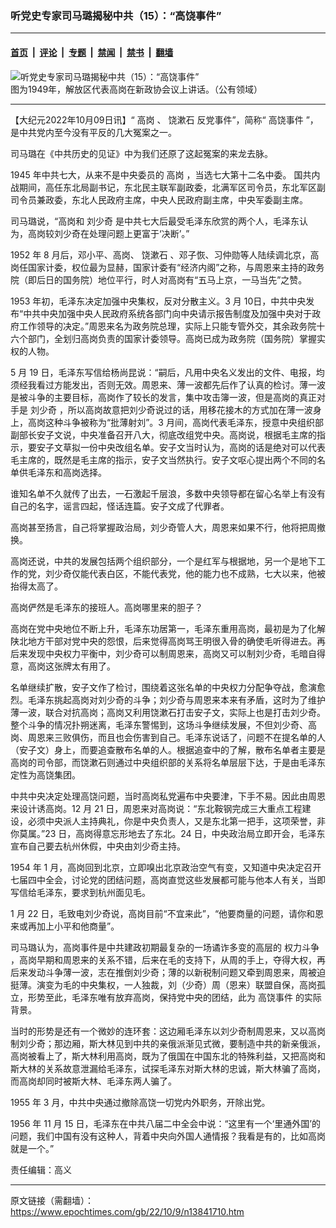 ### 听党史专家司马璐揭秘中共（15）：“高饶事件”

---

#### [首页](../../../..?n13841710) &nbsp;|&nbsp; [评论](../../../../../epoch-comment?n13841710) &nbsp;|&nbsp; [专题](../../../../../epoch-special?n13841710) &nbsp;|&nbsp; [禁闻](../../../../../epoch-news?n13841710) &nbsp;|&nbsp; [禁书](../../../../../books?n13841710) &nbsp;|&nbsp; [翻墙](https://github.com/gfw-breaker/nogfw/blob/master/README.md?n13841710)


<div><img alt="听党史专家司马璐揭秘中共（15）：“高饶事件”" class="attachment-djy_600_400 size-djy_600_400 wp-post-image" src="https://i.epochtimes.com/assets/uploads/2022/10/id13841724-2-31--600x400.jpeg"/>
<div class="caption">
 图为1949年，解放区代表高岗在新政协会议上讲话。（公有领域）
</div></div><hr/><div class="post_content" id="artbody" itemprop="articleBody">
 <!-- article content begin -->
 <p>
  【大纪元2022年10月09日讯】“
  <ok href="https://www.epochtimes.com/gb/tag/%E9%AB%98%E5%B2%97.html">
   高岗
  </ok>
  、
  <ok href="https://www.epochtimes.com/gb/tag/%E9%A5%B6%E6%BC%B1%E7%9F%B3.html">
   饶漱石
  </ok>
  反党事件”，简称“
  <ok href="https://www.epochtimes.com/gb/tag/%E9%AB%98%E9%A5%B6%E4%BA%8B%E4%BB%B6.html">
   高饶事件
  </ok>
  ”，是中共党内至今没有平反的几大冤案之一。
 </p>
 <p>
  司马璐在《中共历史的见证》中为我们还原了这起冤案的来龙去脉。
 </p>
 <p>
  1945 年中共七大，从来不是中央委员的
  <ok href="https://www.epochtimes.com/gb/tag/%E9%AB%98%E5%B2%97.html">
   高岗
  </ok>
  ，当选七大第十二名中委。 国共内战期间，高任东北局副书记，东北民主联军副政委，北满军区司令员，东北军区副司令员兼政委，东北人民政府主席，中央人民政府副主席，中央军委副主席。
 </p>
 <p>
  司马璐说，“高岗和
  <ok href="https://www.epochtimes.com/gb/tag/%E5%88%98%E5%B0%91%E5%A5%87.html">
   刘少奇
  </ok>
  是中共七大后最受毛泽东欣赏的两个人，毛泽东认为，高岗较刘少奇在处理问题上更富于‘决断’。”
 </p>
 <p>
  1952 年 8 月后，邓小平、高岗、
  <ok href="https://www.epochtimes.com/gb/tag/%E9%A5%B6%E6%BC%B1%E7%9F%B3.html">
   饶漱石
  </ok>
  、邓子恢、习仲勋等人陆续调北京，高岗任国家计委，权位最为显赫，国家计委有“经济内阁”之称，与周恩来主持的政务院（即后日的国务院）地位平行，时人对高岗有“五马上京，一马当先”之赞。
 </p>
 <p>
  1953 年初，毛泽东决定加强中央集权，反对分散主义。3 月 10日，中共中央发布“中共中央加强中央人民政府系统各部门向中央请示报告制度及加强中央对于政府工作领导的决定。”周恩来名为政务院总理，实际上只能专管外交，其余政务院十六个部门，全划归高岗负责的国家计委领导。高岗已成为政务院（国务院）掌握实权的人物。
 </p>
 <p>
  5 月 19 日，毛泽东写信给杨尚昆说：“嗣后，凡用中央名义发出的文件、电报，均须经我看过方能发出，否则无效。周恩来、薄一波都先后作了认真的检讨。薄一波是被斗争的主要目标，高岗作了较长的发言，集中攻击簿一波，但是高岗的真正对手是
  <ok href="https://www.epochtimes.com/gb/tag/%E5%88%98%E5%B0%91%E5%A5%87.html">
   刘少奇
  </ok>
  ，所以高岗故意把刘少奇说过的话，用移花接木的方式加在薄一波身上，高岗这种斗争被称为“批薄射刘”。3 月间，高岗代表毛泽东，授意中央组织部副部长安子文说，中央准备召开八大，彻底改组党中央。高岗说，根据毛主席的指示，要安子文草拟一份中央改组名单。安子文当时认为，高岗的话是绝对可以代表毛主席的，既然是毛主席的指示，安子文当然执行。安子文呕心提出两个不同的名单供毛泽东和高岗选择。
 </p>
 <p>
  谁知名单不久就传了出去，一石激起千层浪，多数中央领导都在留心名举上有没有自己的名字，谣言四起，怪话连篇。安子文成了代罪者。
 </p>
 <p>
  高岗甚至扬言，自己将掌握政治局，刘少奇管人大，周恩来如果不行，他将把周撤换。
 </p>
 <p>
  高岗还说，中共的发展包括两个组织部分，一个是红军与根据地，另一个是地下工作的党，刘少奇仅能代表白区，不能代表党，他的能力也不成熟，七大以来，他被抬得太高了。
 </p>
 <p>
  高岗俨然是毛泽东的接班人。高岗哪里来的胆子？
 </p>
 <p>
  高岗在党中央地位不断上升，毛泽东功居第一，毛泽东重用高岗，最初是为了化解陕北地方干部对党中央的怨恨，后来觉得高岗骂王明很入骨的确使毛听得进去。再后来发现中央权力平衡中，刘少奇可以制周恩来，高岗又可以制刘少奇，毛暗自得意，高岗这张牌太有用了。
 </p>
 <p>
  名单继续扩散，安子文作了检讨，围绕着这张名单的中央权力分配争夺战，愈演愈烈。毛泽东挑起高岗对刘少奇的斗争；刘少奇与周恩来本来有矛盾，这时为了维护薄一波，联合对抗高岗；高岗又利用饶漱石打击安子文，实际上也是打击刘少奇。整个斗争的情况扑朔迷离，毛泽东警惕到，这场斗争继续发展，不但刘少奇、高岗、周恩来三败俱伤，而且也会伤害到自己。毛泽东说话了，问题不在提名单的人（安子文）身上，而要追查散布名单的人。根据追查中的了解，散布名单者主要是高岗的司令部，而饶漱石则通过中央组织部的关系将名单层层下达，于是由毛泽东定性为高饶集团。
 </p>
 <p>
  中共中央决定处理高饶问题，当时高岗私党遍布中央要津，下手不易。因此由周恩来设计诱高岗。12 月 21 日，周恩来对高岗说：“东北鞍钢完成三大重点工程建设，必须中央派人主持典礼，你是中央负责人，又是东北第一把手，这项荣誉，非你莫属。”23 日，高岗得意忘形地去了东北。24 日，中央政治局立即开会，毛泽东宣布自己要去杭州休假，中央由刘少奇主持。
 </p>
 <p>
  1954 年 1 月，高岗回到北京，立即嗅出北京政治空气有变，又知道中央决定召开七届四中全会，讨论党的团结问题，高岗直觉这些发展都可能与他本人有关，当即写信给毛泽东，要求到杭州面见毛。
 </p>
 <p>
  1 月 22 日，毛致电刘少奇说，高岗目前“不宜来此”，“他要商量的问题，请你和恩来或再加上小平和他商量”。
 </p>
 <p>
  司马璐认为，高岗事件是中共建政初期最复杂的一场谲诈多变的高层的
  <ok href="https://www.epochtimes.com/gb/tag/%E6%9D%83%E5%8A%9B%E6%96%97%E4%BA%89.html">
   权力斗争
  </ok>
  ，高岗早期和周恩来的关系不错，后来在毛的支持下，从周的手上，夺得大权，再后来发动斗争薄一波，志在推倒刘少奇；薄的以新税制问题又牵到周恩来，周被迫挺薄。演变为毛的中央集权，一人独裁，刘（少奇）周（恩来）联盟自保，高岗孤立，形势至此，毛泽东唯有放弃高岗，保持党中央的团结，此为
  <ok href="https://www.epochtimes.com/gb/tag/%E9%AB%98%E9%A5%B6%E4%BA%8B%E4%BB%B6.html">
   高饶事件
  </ok>
  的实际背景。
 </p>
 <p>
  当时的形势是还有一个微妙的连环套：这边厢毛泽东以刘少奇制周恩来，又以高岗制刘少奇；那边厢，斯大林见到中共的亲俄派渐见式微，要制造中共的新亲俄派，高岗被看上了，斯大林利用高岗，既为了俄国在中国东北的特殊利益，又把高岗和斯大林的关系故意泄漏给毛泽东，试探毛泽东对斯大林的忠诚，斯大林骗了高岗，而高岗却同时被斯大林、毛泽东两人骗了。
 </p>
 <p>
  1955 年 3 月，中共中央通过撤除高饶一切党内外职务，开除出党。
 </p>
 <p>
  1956 年 11 月 15 日，毛泽东在中共八届二中全会中说：“这里有一个‘里通外国’的问题，我们中国有没有这种人，背着中央向外国人通情报？我看是有的，比如高岗就是一个。”
 </p>
 <p>
  责任编辑：高义
 </p>
 <!-- article content end -->
 <div id="below_article_ad">
 </div>
</div>


---

原文链接（需翻墙）：https://www.epochtimes.com/gb/22/10/9/n13841710.htm